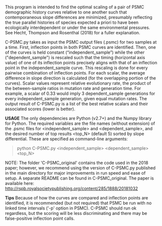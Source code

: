 This program is intended to find the optimal scaling of a pair of PSMC demographic history curves relative to one another such that contemporaneous slope differences are minimized, presumably reflecting the true parallel histories of species expected a priori to have been ecologically interdependent or under the same environmental pressures. See Hecht, Thompson and Rosenthal (2018) for a fuller explanation. 

C-PSMC.py takes as input the PSMC output files (.psmc) for two samples at a time. First, inflection points in both PSMC curves are identified. Then, one of the curves is held constant (“independent_sample”) while the other ("dependent_sample") is rescaled such that the timing (horizontal axis value) of one of its inflection points precisely aligns with that of an inflection point in the independent_sample curve. This rescaling is done for every pairwise combination of inflection points. For each scalar, the average difference in slope direction is calculated (for the overlapping portion of the curves). Scalar values represent relative evolutionary rate, the product of the between-sample ratios in mutation rate and generation time. For example, a scalar of 0.33 would imply 3 dependent_sample generations for every independent_sample generation, given equal mutation rates. The output result of C-PSMC.py is a list of the best relative scalars and their associated scores (lower is better).


**USAGE**
The only dependencies are Python (v2.7+) and the Numpy library for Python. The required variables are the file names (without extension) of the .psmc files for <independent_sample> and <dependent_sample>, and the desired number of top results <top_N> (default 5) sorted by slope differential. These are specified as command-line arguments:

> python C-PSMC.py <independent_sample> <dependent_sample> <top_N>




NOTE: The folder 'C-PSMC_original' contains the code used in the 2018 paper; however, we recommend using the version of C-PSMC.py published in the main directory for major improvements in run speed and ease of setup. A separate README can be found in C-PSMC_original. The paper is available here: http://rspb.royalsocietypublishing.org/content/285/1888/20181032


**Tips**
Because of how the curves are compared and inflection points are identified, it is recommended (but not required) that PSMC be run with no linked time intervals ('-p' option in PSMC). C-PSMC should run ok regardless, but the scoring will be less discriminating and there may be false-positive inflection point calls.




